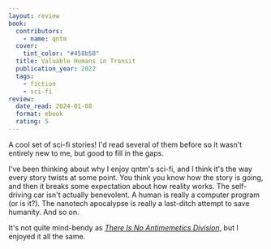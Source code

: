 ```yaml
---
layout: review
book:
  contributors:
    - name: qntm
  cover:
    tint_color: "#458b50"
  title: Valuable Humans in Transit
  publication_year: 2022
  tags:
    - fiction
    - sci-fi
review:
  date_read: 2024-01-08
  format: ebook
  rating: 5
---
```

A cool set of sci-fi stories! I'd read several of them before so it wasn't entirely new to me, but good to fill in the gaps.

I've been thinking about why I enjoy qntm's sci-fi, and I think it's the way every story twists at some point.
You think you know how the story is going, and then it breaks some expectation about how reality works.
The self-driving car isn't actually benevolent.
A human is really a computer program (or is it?).
The nanotech apocalypse is really a last-ditch attempt to save humanity.
And so on.

It's not quite mind-bendy as [*There Is No Antimemetics Division*](/2022/there-is-no-antimemetics-division/), but I enjoyed it all the same.
